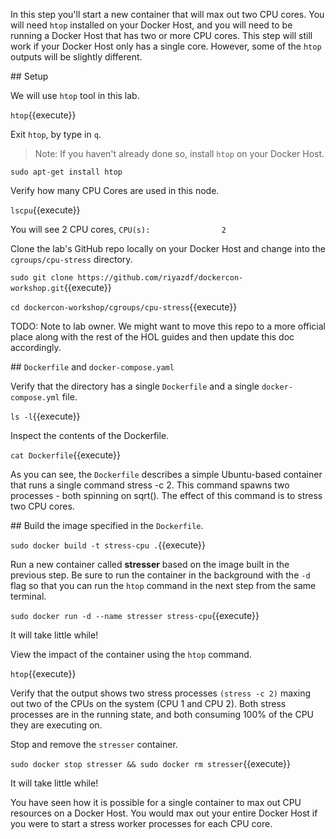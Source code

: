 
In this step you'll start a new container that will max out two CPU cores. You will need `htop` installed on your Docker Host, and you will need to be running a Docker Host that has two or more CPU cores. This step will still work if your Docker Host only has a single core. However, some of the `htop` outputs will be slightly different.



## Setup

We will use `htop` tool in this lab.

`htop`{{execute}}

Exit `htop`, by type in `q`.

> Note: If you haven't already done so, install `htop` on your Docker Host.


`sudo apt-get install htop`

Verify how many CPU Cores are used in this node.

`lscpu`{{execute}}

You will see 2 CPU cores, `` CPU(s):                2 ``

Clone the lab's GitHub repo locally on your Docker Host and change into the `cgroups/cpu-stress` directory.


`sudo git clone https://github.com/riyazdf/dockercon-workshop.git`{{execute}}

`cd dockercon-workshop/cgroups/cpu-stress`{{execute}}


TODO: Note to lab owner. We might want to move this repo to a more official place along with the rest of the HOL guides and then update this doc accordingly.

## `Dockerfile` and `docker-compose.yaml`

Verify that the directory has a single `Dockerfile` and a single `docker-compose.yml` file.

`ls -l`{{execute}}

Inspect the contents of the Dockerfile.

`cat Dockerfile`{{execute}}

As you can see, the `Dockerfile` describes a simple Ubuntu-based container that runs a single command stress -c 2. This command spawns two processes - both spinning on sqrt(). The effect of this command is to stress two CPU cores.

## Build the image specified in the `Dockerfile`.

`sudo docker build -t stress-cpu .`{{execute}}

Run a new container called **stresser** based on the image built in the previous step.
Be sure to run the container in the background with the ``-d`` flag so that you can run the `htop` command in the next step from the same terminal.

`sudo docker run -d --name stresser stress-cpu`{{execute}}

It will take little while!

View the impact of the container using the `htop` command.

`htop`{{execute}}

Verify that the output shows two stress processes ``(stress -c 2)`` maxing out two of the CPUs on the system (CPU 1 and CPU 2). Both stress processes are in the running state, and both consuming 100% of the CPU they are executing on.

Stop and remove the `stresser` container.

`sudo docker stop stresser && sudo docker rm stresser`{{execute}}

It will take little while!


You have seen how it is possible for a single container to max out CPU resources on a Docker Host. You would max out your entire Docker Host if you were to start a stress worker processes for each CPU core.
